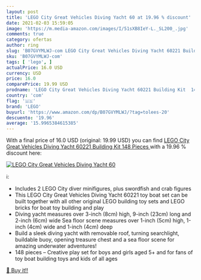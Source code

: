 ```yaml
---
layout: post
title: 'LEGO City Great Vehicles Diving Yacht 60 at 19.96 % discount'
date: 2021-02-03 15:59:05
image: 'https://m.media-amazon.com/images/I/51sXB8IeY-L._SL200_.jpg'
comments: true
category: ofertas
author: ring
slug: 'B07GVYMLWJ-com LEGO City Great Vehicles Diving Yacht 60221 Building Kit...'
sku: 'B07GVYMLWJ-com'
tags: [ 'lego', ]
actualPrice: 16.0 USD
currency: USD
price: 16.0
comparePrice: 19.99 USD
prodname: 'LEGO City Great Vehicles Diving Yacht 60221 Building Kit  148 Pieces '
country: 'com'
flag: '🇺🇸'
brand: 'LEGO'
buyurl: 'https://www.amazon.com/dp/B07GVYMLWJ/?tag=tolees-20'
descuento: '19.96'
average: '15.9965384615385'
---
```


With a final price of 16.0 USD (original: 19.99 USD) you can find [LEGO City Great Vehicles Diving Yacht 60221 Building Kit  148 Pieces ](https://www.amazon.com/dp/B07GVYMLWJ/?tag=tolees-20) with a  19.96 % discount here:

[![LEGO City Great Vehicles Diving Yacht 60](https://m.media-amazon.com/images/I/51sXB8IeY-L._SL200_.jpg)](https://www.amazon.com/dp/B07GVYMLWJ/?tag=tolees-20)

ℹ️:

- Includes 2 LEGO City diver minifigures, plus swordfish and crab figures
- This LEGO City Great Vehicles Diving Yacht 60221 toy boat set can be built together with all other original LEGO building toy sets and LEGO bricks for boat toy building and play
- Diving yacht measures over 3-inch (8cm) high, 9-inch (23cm) long and 2-inch (6cm) wide Sea floor scene measures over 1-inch (5cm) high, 1-inch (4cm) wide and 1-inch (4cm) deep
- Build a sleek diving yacht with removable roof, turning searchlight, buildable buoy, opening treasure chest and a sea floor scene for amazing underwater adventures!
- 148 pieces – Creative play set for boys and girls aged 5+ and for fans of toy boat building toys and kids of all ages

[🛒 Buy it!!](https://www.amazon.com/dp/B07GVYMLWJ/?tag=tolees-20)
